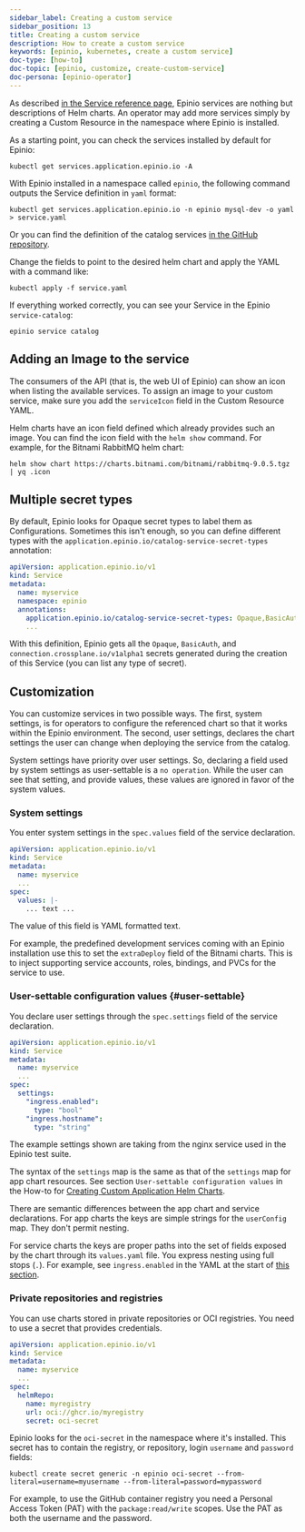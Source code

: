 ```yaml
---
sidebar_label: Creating a custom service
sidebar_position: 13
title: Creating a custom service
description: How to create a custom service
keywords: [epinio, kubernetes, create a custom service]
doc-type: [how-to]
doc-topic: [epinio, customize, create-custom-service]
doc-persona: [epinio-operator]
---
```


As described [in the Service reference page](../../references/services.md),
Epinio services are nothing but descriptions of Helm charts.
An operator may add more services simply by creating a Custom Resource in the namespace where Epinio is installed.

As a starting point, you can check the services installed by default for Epinio:

```console
kubectl get services.application.epinio.io -A
```

With Epinio installed in a namespace called `epinio`, the following command outputs the Service definition in `yaml` format:

```console
kubectl get services.application.epinio.io -n epinio mysql-dev -o yaml > service.yaml
```

Or you can find the definition of the catalog services
[in the GitHub repository](https://github.com/epinio/helm-charts/blob/main/chart/epinio/templates/service-catalog.yaml).

Change the fields to point to the desired helm chart and apply the YAML with a command like:

```console
kubectl apply -f service.yaml
```

If everything worked correctly, you can see your Service in the Epinio `service-catalog`:

```console
epinio service catalog
```

## Adding an Image to the service

The consumers of the API (that is, the web UI of Epinio) can show an icon when listing the available services.
To assign an image to your custom service, make sure you add the `serviceIcon` field in the Custom Resource YAML.

Helm charts have an icon field defined which already provides such an image.
You can find the icon field with the `helm show` command. For example, for the Bitnami RabbitMQ helm chart:

```console
helm show chart https://charts.bitnami.com/bitnami/rabbitmq-9.0.5.tgz | yq .icon
```

## Multiple secret types

By default, Epinio looks for Opaque secret types to label them as Configurations.
Sometimes this isn't enough,
so you can define different types with the `application.epinio.io/catalog-service-secret-types` annotation:

```yaml
apiVersion: application.epinio.io/v1
kind: Service
metadata:
  name: myservice
  namespace: epinio
  annotations:
    application.epinio.io/catalog-service-secret-types: Opaque,BasicAuth,connection.crossplane.io/v1alpha1
    ...
```

With this definition, Epinio gets all the `Opaque`, `BasicAuth`,
and `connection.crossplane.io/v1alpha1` secrets generated during the creation of this Service (you can list any type of secret).

## Customization

You can customize services in two possible ways.
The first, system settings, is for operators to configure the referenced chart so that it works within the Epinio environment.
The second, user settings, declares the chart settings the user can change when deploying the service from the catalog.

System settings have priority over user settings.
So, declaring a field used by system settings as user-settable is a `no operation`.
While the user can see that setting, and provide values, these values are ignored in favor of the system values.

### System settings

You enter system settings in the `spec.values` field of the service declaration.

```yaml
apiVersion: application.epinio.io/v1
kind: Service
metadata:
  name: myservice
  ...
spec:
  values: |-
    ... text ...
```

The value of this field is YAML formatted text.

For example, the predefined development services coming with an Epinio installation
use this to set the `extraDeploy` field of the Bitnami charts.
This is to inject supporting service accounts, roles, bindings, and PVCs for the service to use.

### User-settable configuration values {#user-settable}

You declare user settings through the `spec.settings` field of the service declaration.

```yaml
apiVersion: application.epinio.io/v1
kind: Service
metadata:
  name: myservice
  ...
spec:
  settings:
    "ingress.enabled":
      type: "bool"
    "ingress.hostname":
      type: "string"
```

The example settings shown are taking from the nginx service used in the Epinio test suite.

The syntax of the `settings` map is the same as that of the `settings` map for app chart resources.
See section `User-settable configuration values` in the How-to for
[Creating Custom Application Helm Charts](create_custom_appcharts.md).

There are semantic differences between the app chart and service declarations.
For app charts the keys are simple strings for the `userConfig` map.
They don't permit nesting.

For service charts the keys are proper paths into the set of fields exposed by the chart through its `values.yaml` file.
You express nesting using full stops (`.`).
For example, see `ingress.enabled` in the YAML at the start of [this section](#user-settable).

### Private repositories and registries

You can use charts stored in private repositories or OCI registries.
You need to use a secret that provides credentials.

```yaml
apiVersion: application.epinio.io/v1
kind: Service
metadata:
  name: myservice
  ...
spec:
  helmRepo:
    name: myregistry
    url: oci://ghcr.io/myregistry
    secret: oci-secret
```

Epinio looks for the `oci-secret` in the namespace where it's installed.
This secret has to contain the registry, or repository, login `username` and `password` fields:

```console
kubectl create secret generic -n epinio oci-secret --from-literal=username=myusername --from-literal=password=mypassword
```

For example, to use the GitHub container registry you need a Personal Access Token (PAT) with the `package:read/write` scopes.
Use the PAT as both the username and the password.
